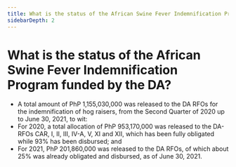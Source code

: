 ```yaml
---
title: What is the status of the African Swine Fever Indemnification Program funded by the DA?
sidebarDepth: 2
---
```


# What is the status of the African Swine Fever Indemnification Program funded by the DA?


 - A total amount of PhP 1,155,030,000 was released to the DA RFOs for the indemnification of hog raisers, from the Second Quarter of 2020 up to June 30, 2021, to wit:
 - For 2020, a total allocation of PhP 953,170,000 was released to the DA-RFOs CAR, I, II, III, IV-A, V, XI and XII, which has been fully obligated while 93% has been disbursed; and
 - For 2021, PhP 201,860,000 was released to the DA RFOs, of which about 25% was already obligated and disbursed, as of June 30, 2021.
